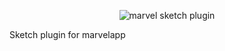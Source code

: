 <p align="center">
<img align="center" src="http://i.imgur.com/O7VuNhD.png" alt="marvel sketch plugin">
</p>

Sketch plugin for marvelapp
